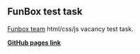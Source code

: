 ## FunBox test task

[Funbox team](https://funbox.ru/) html/css/js vacancy test task.

**[GitHub pages link](https://phmv.github.io/funboxtest/)**
